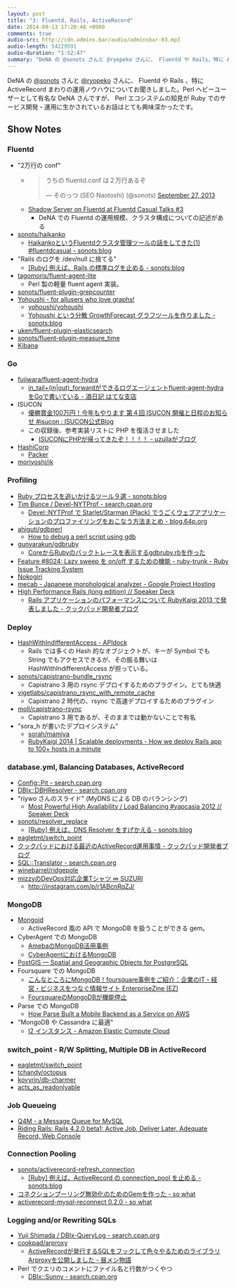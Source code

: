 ```yaml
---
layout: post
title: "3: Fluentd, Rails, ActiveRecord"
date: 2014-09-13 17:20:48 +0900
comments: true
audio-src: http://cdn.admins.bar/audio/adminsbar-03.mp3
audio-length: 54229591
audio-duration: "1:52:47"
summary: "DeNA の @sonots さんと @ryopeko さんに、 Fluentd や Rails、特に ActiveRecord まわりの運用ノウハウについてお聞きしました。"
---
```

DeNA の [@sonots](https://twitter.com/sonots) さんと [@ryopeko](https://twitter.com/ryopeko) さんに、 Fluentd や Rails 、特に ActiveRecord まわりの運用ノウハウについてお聞きしました。Perl ヘビーユーザーとして有名な DeNA さんですが、 Perl エコシステムの知見が Ruby でのサービス開発・運用に生かされているお話はとても興味深かったです。

<!-- more -->
## Show Notes
### Fluentd
- "2万行の conf"
  - <blockquote class="twitter-tweet" lang="en"><p>うちの fluentd.conf は２万行あるぞ</p>&mdash; そのっつ (SEO Naotoshi) (@sonots) <a href="https://twitter.com/sonots/status/383418560887799809">September 27, 2013</a></blockquote>
  - [Shadow Server on Fluentd at Fluentd Casual Talks #3](http://www.slideshare.net/sonots/shadow-fluentdcasualtalks-20131213)
    - DeNA での Fluentd の運用規模、クラスタ構成についての記述がある
- [sonots/haikanko](https://github.com/sonots/haikanko)
  - [HaikankoというFluentdクラスタ管理ツールの話をしてきた(1) #fluentdcasual - sonots:blog](http://blog.livedoor.jp/sonots/archives/23590458.html)
- "Rails のログを /dev/null に捨てる"
  - [[Ruby] 例えば、Rails の標準ログを止める - sonots:blog](http://blog.livedoor.jp/sonots/archives/38927788.html)
- [tagomoris/fluent-agent-lite](https://github.com/tagomoris/fluent-agent-lite)
  - Perl 製の軽量 fluent agent 実装。
- [sonots/fluent-plugin-grepcounter](https://github.com/sonots/fluent-plugin-grepcounter)
- [Yohoushi - for allusers who love graphs!](http://yohoushi.github.io/yohoushi/jp/)
  - [yohoushi/yohoushi](https://github.com/yohoushi/yohoushi)
  - [Yohoushi という分散 GrowthForecast グラフツールを作りました - sonots:blog](http://blog.livedoor.jp/sonots/archives/29646713.html)
- [uken/fluent-plugin-elasticsearch](https://github.com/uken/fluent-plugin-elasticsearch)
- [sonots/fluent-plugin-measure\_time](https://github.com/sonots/fluent-plugin-measure_time)
- [Kibana](http://www.elasticsearch.org/overview/kibana/)

### Go
- [fujiwara/fluent-agent-hydra](https://github.com/fujiwara/fluent-agent-hydra)
  - [in\_tail+(in|out)\_forwardができるログエージェントfluent-agent-hydraをGoで書いている - 酒日記 はてな支店](http://d.hatena.ne.jp/sfujiwara/20140822/1408675405)
- ISUCON
  - [優勝賞金100万円！今年もやります 第４回 ISUCON 開催と日程のお知らせ #isucon : ISUCON公式Blog](http://isucon.net/archives/38857424.html)
  - この収録後、参考実装リストに PHP を復活させました
    - [ISUCONにPHPが帰ってきたぞ！！！！ - uzullaがブログ](http://uzulla.hateblo.jp/entry/2014/09/08/145206)
- [HashiCorp](https://www.hashicorp.com/)
  - [Packer](http://www.packer.io/)
- [moriyoshi/ik](https://github.com/moriyoshi/ik)

### Profiling
- [Ruby プロセスを追いかけるツール９選 - sonots:blog](http://blog.livedoor.jp/sonots/archives/39380434.html)
- [Tim Bunce / Devel-NYTProf - search.cpan.org](http://search.cpan.org/dist/Devel-NYTProf/)
  - [Devel::NYTProf で Starlet/Starman (Plack) でうごくウェブアプリケーションのプロファイリングをおこなう方法まとめ - blog.64p.org](http://blog.64p.org/entry/2013/10/08/190604)
- [ahiguti/gdbperl](https://github.com/ahiguti/gdbperl)
  - [How to debug a perl script using gdb](http://www.slideshare.net/akirahiguchi/gdbperl)
- [gunyarakun/gdbruby](https://github.com/gunyarakun/gdbruby)
  - [CoreからRubyのバックトレースを表示するgdbruby.rbを作った](http://blog.wktk.co.jp/ja/entry/2013/10/30/gdbruby)
- [Feature #8024: Lazy sweep を on/off するための機能 - ruby-trunk - Ruby Issue Tracking System](https://bugs.ruby-lang.org/issues/8024)
- [Nokogiri](http://nokogiri.org/)
- [mecab - Japanese morphological analyzer - Google Project Hosting](https://code.google.com/p/mecab/)
- [High Performance Rails (long edition) // Speaker Deck](https://speakerdeck.com/mirakui/high-performance-rails-long-edition)
  - [Rails アプリケーションのパフォーマンスについて RubyKaigi 2013 で発表しました - クックパッド開発者ブログ](http://techlife.cookpad.com/entry/2013/06/07/rubykaigi-high-performance-rails/)

### Deploy
- [HashWithIndifferentAccess - APIdock](http://apidock.com/rails/HashWithIndifferentAccess)
  - Rails では多くの Hash 的なオブジェクトが、キーが Symbol でも String でもアクセスできるが、その振る舞いは HashWithIndifferentAccess が担っている。
- [sonots/capistrano-bundle\_rsync](https://github.com/sonots/capistrano-bundle_rsync)
  - Capistrano 3 用の rsync デプロイするためのプラグイン。とても快適
- [vigetlabs/capistrano\_rsync\_with\_remote\_cache](https://github.com/vigetlabs/capistrano_rsync_with_remote_cache)
  - Capistrano 2 時代の、rsync で高速デプロイするためのプラグイン
- [moll/capistrano-rsync](https://github.com/moll/capistrano-rsync)
  - Capistrano 3 用であるが、そのままでは動かないことで有名
- "sora\_h が書いたデプロイシステム"
  - [sorah/mamiya](https://github.com/sorah/mamiya)
  - [RubyKaigi 2014 | Scalable deployments - How we deploy Rails app to 100+ hosts in a minute](http://rubykaigi.org/2014/presentation/S-ShotaFukumori)

### database.yml, Balancing Databases, ActiveRecord
- [Config::Pit - search.cpan.org](http://search.cpan.org/~satoh/Config-Pit-0.04/lib/Config/Pit.pm)
- [DBIx::DBHResolver - search.cpan.org](http://search.cpan.org/~zigorou/DBIx-DBHResolver-0.13/lib/DBIx/DBHResolver.pm)
- "riywo さんのスライド" (MyDNS による DB のバランシング)
  - [Most Powerful High Availability / Load Balancing #yapcasia 2012 // Speaker Deck](https://speakerdeck.com/riywo/20120928lt)
- [sonots/resolver\_replace](https://github.com/sonots/resolver_replace)
  - [[Ruby] 例えば、DNS Resolver をすげかえる - sonots:blog](http://blog.livedoor.jp/sonots/archives/38822072.html)
- [eagletmt/switch\_point](https://github.com/eagletmt/switch_point)
- [クックパッドにおける最近のActiveRecord運用事情 - クックパッド開発者ブログ](http://techlife.cookpad.com/entry/2014/08/28/194147)
- [SQL::Translator - search.cpan.org](http://search.cpan.org/~ilmari/SQL-Translator-0.11020/lib/SQL/Translator.pm)
- [winebarrel/ridgepole](https://github.com/winebarrel/ridgepole)
- [mizzyのDevOps対応企業Tシャツ ∞ SUZURI](https://suzuri.jp/mizzy/76284/t-shirt/m/navy)
  - http://instagram.com/p/r1ABcnRqZJ/

### MongoDB
- [Mongoid](http://mongoid.org/en/mongoid/index.html)
  - ActiveRecord 風の API で MongoDB を扱うことができる gem。
- CyberAgent での MongoDB
  - [AmebaのMongoDB活用事例](http://www.slideshare.net/akuwano/mongo-db-14079976)
  - [CyberAgentにおけるMongoDB](http://www.slideshare.net/akuwano/cyberagentmongodb)
- [PostGIS — Spatial and Geographic Objects for PostgreSQL](http://postgis.net/)
- Foursquare での MongoDB
  - [こんなところにMongoDB！foursquare事例をご紹介：企業のIT・経営・ビジネスをつなぐ情報サイト EnterpriseZine (EZ)](http://enterprisezine.jp/dbonline/detail/4072)
  - [FoursquareのMongoDBが機能停止](http://www.infoq.com/jp/news/2010/10/4square_mongodb_outage)
- Parse での MongoDB
  - [How Parse Built a Mobile Backend as a Service on AWS](http://www.slideshare.net/AmazonWebServices/how-parse-built-a-mobile-backend-as-a-service-on-aws-mbl307-aws-reinvent-2013)
- "MongoDB や Cassandra に最適"
  - [I2 インスタンス - Amazon Elastic Compute Cloud](http://docs.aws.amazon.com/ja_jp/AWSEC2/latest/UserGuide/i2-instances.html)

### switch\_point - R/W Splitting, Multiple DB in ActiveRecord
- [eagletmt/switch\_point](https://github.com/eagletmt/switch_point)
- [tchandy/octopus](https://github.com/tchandy/octopus)
- [kovyrin/db-charmer](https://github.com/kovyrin/db-charmer)
- [acts\_as\_readonlyable](https://rubygems.org/gems/acts_as_readonlyable)

### Job Queueing
- [Q4M - a Message Queue for MySQL](http://q4m.github.io/)
- [Riding Rails: Rails 4.2.0 beta1: Active Job, Deliver Later, Adequate Record, Web Console](http://weblog.rubyonrails.org/2014/8/20/Rails-4-2-beta1/)

### Connection Pooling
- [sonots/activerecord-refresh\_connection](https://github.com/sonots/activerecord-refresh_connection)
  - [[Ruby] 例えば、ActiveRecord の connection\_pool を止める - sonots:blog](http://blog.livedoor.jp/sonots/archives/38797925.html)
- [コネクションプーリング無効化のためのGemを作った - so what](http://so-wh.at/entry/2014/02/15/%E3%82%B3%E3%83%8D%E3%82%AF%E3%82%B7%E3%83%A7%E3%83%B3%E3%83%97%E3%83%BC%E3%83%AA%E3%83%B3%E3%82%B0%E7%84%A1%E5%8A%B9%E5%8C%96%E3%81%AE%E3%81%9F%E3%82%81%E3%81%AEGem%E3%82%92%E4%BD%9C%E3%81%A3%E3%81%9F)
- [activerecord-mysql-reconnect 0.2.0 - so what](http://so-wh.at/entry/2014/01/05/activerecord-mysql-reconnect_0.2.0)

### Logging and/or Rewriting SQLs
- [Yuji Shimada / DBIx-QueryLog - search.cpan.org](http://search.cpan.org/dist/DBIx-QueryLog/)
- [cookpad/arproxy](https://github.com/cookpad/arproxy)
  - [ActiveRecordが発行するSQLをフックして色々やるためのライブラリArproxyを公開しました - 昼メシ物語](http://blog.mirakui.com/entry/20120429/1335702664)
- Perl でクエリのコメントにファイル名と行数がつくやつ
  - [DBIx::Sunny - search.cpan.org](http://search.cpan.org/~kazeburo/DBIx-Sunny-0.15/lib/DBIx/Sunny.pm)

<script async src="//platform.twitter.com/widgets.js" charset="utf-8"></script>
